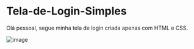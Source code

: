 # Tela-de-Login-Simples

Olá pessoal, segue minha tela de login criada apenas com HTML e CSS.

![image](https://user-images.githubusercontent.com/115021378/207485542-1f769b3c-4c9f-4a5b-924f-25ab7527d8b0.png)


